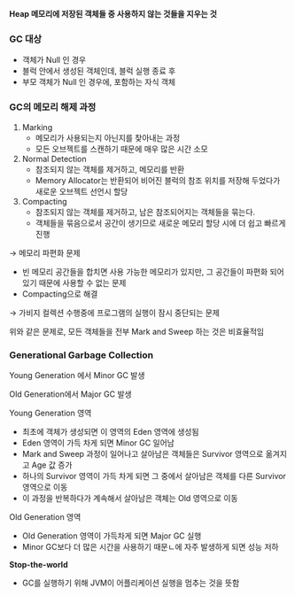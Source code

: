 **Heap 메모리에 저장된 객체들 중 사용하지 않는 것들을 지우는 것**

### GC 대상

- 객체가 Null 인 경우
- 블럭 안에서 생성된 객체인데, 블럭 실행 종료 후
- 부모 객체가 Null 인 경우에, 포함하는 자식 객체

### GC의 메모리 해제 과정

1. Marking
    - 메모리가 사용되는지 아닌지를 찾아내는 과정
    - 모든 오브젝트를 스캔하기 때문에 매우 많은 시간 소모
2. Normal Detection
    - 참조되지 않는 객체를 제거하고, 메모리를 반환
    - Memory Allocator는 반환되어 비어진 블럭의 참조 위치를 저장해 두었다가 새로운 오브젝트 선언시 할당
3. Compacting
    - 참조되지 않는 객체를 제거하고,  남은 참조되어지는 객체들을 묶는다.
    - 객체들을 묶음으로서 공간이 생기므로 새로운 메모리 할당 시에 더 쉽고 빠르게 진행

→ 메모리 파편화 문제

- 빈 메모리 공간들을 합치면 사용 가능한 메모리가 있지만, 그 공간들이 파편화 되어 있기 때문에 사용할 수 없는 문제
- Compacting으로 해결

→ 가비지 컬렉션 수행중에 프로그램의 실행이 잠시 중단되는 문제

위와 같은 문제로, 모든 객체들을 전부 Mark and Sweep 하는 것은 비효율적임

### Generational Garbage Collection

Young Generation 에서 Minor GC 발생

Old Generation에서 Major GC 발생

Young Generation 영역

- 최초에 객체가 생성되면 이 영역의 Eden 영역에 생성됨
- Eden 영역이 가득 차게 되면 Minor GC 일어남
- Mark and Sweep 과정이 일어나고 살아남은 객체들은 Survivor 영역으로 옮겨지고 Age 값 증가
- 하나의 Survivor 영역이 가득 차게 되면 그 중에서 살아남은 객체를 다른 Survivor 영역으로 이동
- 이 과정을 반복하다가 계속해서 살아남은 객체는 Old 영역으로 이동

Old Generation 영역

- Old Generation 영역이 가득차게 되면 Major GC 실행
- Minor GC보다 더 많은 시간을 사용하기 때문ㄴ에 자주 발생하게 되면 성능 저하

**Stop-the-world**

- GC를 실행하기 위해 JVM이 어플리케이션 실행을 멈추는 것을 뜻함